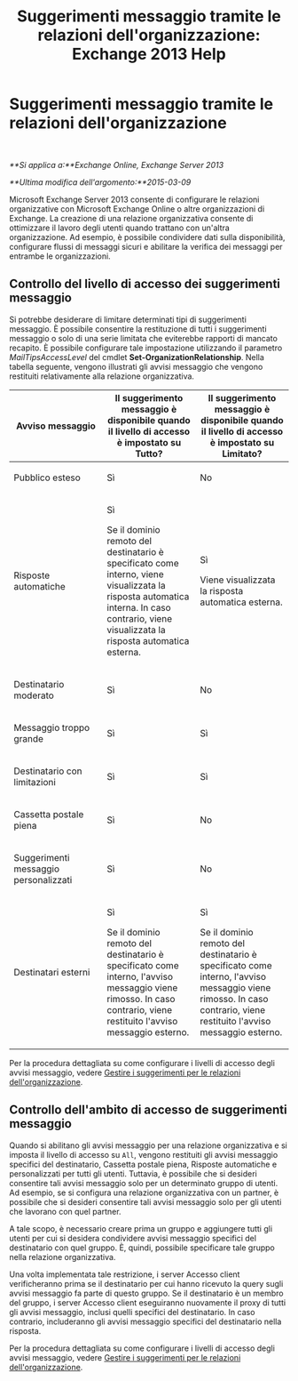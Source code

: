 ﻿---
title: "Suggerimenti messaggio tramite le relazioni dell'organizzazione: Exchange 2013 Help"
TOCTitle: Suggerimenti messaggio tramite le relazioni dell'organizzazione
ms:assetid: 1784256f-abe1-4503-b8c4-26d544b73452
ms:mtpsurl: https://technet.microsoft.com/it-it/library/JJ670165(v=EXCHG.150)
ms:contentKeyID: 50480067
ms.date: 05/22/2018
mtps_version: v=EXCHG.150
ms.translationtype: MT
---

# Suggerimenti messaggio tramite le relazioni dell'organizzazione

 

_**Si applica a:**Exchange Online, Exchange Server 2013_

_**Ultima modifica dell'argomento:**2015-03-09_

Microsoft Exchange Server 2013 consente di configurare le relazioni organizzative con Microsoft Exchange Online o altre organizzazioni di Exchange. La creazione di una relazione organizzativa consente di ottimizzare il lavoro degli utenti quando trattano con un'altra organizzazione. Ad esempio, è possibile condividere dati sulla disponibilità, configurare flussi di messaggi sicuri e abilitare la verifica dei messaggi per entrambe le organizzazioni.

## Controllo del livello di accesso dei suggerimenti messaggio

Si potrebbe desiderare di limitare determinati tipi di suggerimenti messaggio. È possibile consentire la restituzione di tutti i suggerimenti messaggio o solo di una serie limitata che eviterebbe rapporti di mancato recapito. È possibile configurare tale impostazione utilizzando il parametro *MailTipsAccessLevel* del cmdlet **Set-OrganizationRelationship**. Nella tabella seguente, vengono illustrati gli avvisi messaggio che vengono restituiti relativamente alla relazione organizzativa.


<table>
<colgroup>
<col style="width: 33%" />
<col style="width: 33%" />
<col style="width: 33%" />
</colgroup>
<thead>
<tr class="header">
<th>Avviso messaggio</th>
<th>Il suggerimento messaggio è disponibile quando il livello di accesso è impostato su Tutto?</th>
<th>Il suggerimento messaggio è disponibile quando il livello di accesso è impostato su Limitato?</th>
</tr>
</thead>
<tbody>
<tr class="odd">
<td><p>Pubblico esteso</p></td>
<td><p>Sì</p></td>
<td><p>No</p></td>
</tr>
<tr class="even">
<td><p>Risposte automatiche</p></td>
<td><p>Sì</p>
<p>Se il dominio remoto del destinatario è specificato come interno, viene visualizzata la risposta automatica interna. In caso contrario, viene visualizzata la risposta automatica esterna.</p></td>
<td><p>Sì</p>
<p>Viene visualizzata la risposta automatica esterna.</p></td>
</tr>
<tr class="odd">
<td><p>Destinatario moderato</p></td>
<td><p>Sì</p></td>
<td><p>No</p></td>
</tr>
<tr class="even">
<td><p>Messaggio troppo grande</p></td>
<td><p>Sì</p></td>
<td><p>Sì</p></td>
</tr>
<tr class="odd">
<td><p>Destinatario con limitazioni</p></td>
<td><p>Sì</p></td>
<td><p>Sì</p></td>
</tr>
<tr class="even">
<td><p>Cassetta postale piena</p></td>
<td><p>Sì</p></td>
<td><p>No</p></td>
</tr>
<tr class="odd">
<td><p>Suggerimenti messaggio personalizzati</p></td>
<td><p>Sì</p></td>
<td><p>No</p></td>
</tr>
<tr class="even">
<td><p>Destinatari esterni</p></td>
<td><p>Sì</p>
<p>Se il dominio remoto del destinatario è specificato come interno, l'avviso messaggio viene rimosso. In caso contrario, viene restituito l'avviso messaggio esterno.</p></td>
<td><p>Sì</p>
<p>Se il dominio remoto del destinatario è specificato come interno, l'avviso messaggio viene rimosso. In caso contrario, viene restituito l'avviso messaggio esterno.</p></td>
</tr>
</tbody>
</table>


Per la procedura dettagliata su come configurare i livelli di accesso degli avvisi messaggio, vedere [Gestire i suggerimenti per le relazioni dell'organizzazione](manage-mailtips-for-organization-relationships-exchange-2013-help.md).

## Controllo dell'ambito di accesso de suggerimenti messaggio

Quando si abilitano gli avvisi messaggio per una relazione organizzativa e si imposta il livello di accesso su `All`, vengono restituiti gli avvisi messaggio specifici del destinatario, Cassetta postale piena, Risposte automatiche e personalizzati per tutti gli utenti. Tuttavia, è possibile che si desideri consentire tali avvisi messaggio solo per un determinato gruppo di utenti. Ad esempio, se si configura una relazione organizzativa con un partner, è possibile che si desideri consentire tali avvisi messaggio solo per gli utenti che lavorano con quel partner.

A tale scopo, è necessario creare prima un gruppo e aggiungere tutti gli utenti per cui si desidera condividere avvisi messaggio specifici del destinatario con quel gruppo. È, quindi, possibile specificare tale gruppo nella relazione organizzativa.

Una volta implementata tale restrizione, i server Accesso client verificheranno prima se il destinatario per cui hanno ricevuto la query sugli avvisi messaggio fa parte di questo gruppo. Se il destinatario è un membro del gruppo, i server Accesso client eseguiranno nuovamente il proxy di tutti gli avvisi messaggio, inclusi quelli specifici del destinatario. In caso contrario, includeranno gli avvisi messaggio specifici del destinatario nella risposta.

Per la procedura dettagliata su come configurare i livelli di accesso degli avvisi messaggio, vedere [Gestire i suggerimenti per le relazioni dell'organizzazione](manage-mailtips-for-organization-relationships-exchange-2013-help.md).

